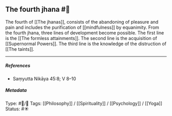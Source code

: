 ## The fourth jhana  #🧠 

The fourth of [[The jhanas]], consists of the abandoning of pleasure and pain and includes the purification of [[mindfulness]] by equanimity. From the fourth jhana, three lines of development become possible. The first line is the [[The formless attainments]]. The second line is the acquisition of [[Supernormal Powers]]. The third line is the knowledge of the distruction of [[The taints]]. 

___

##### References

- Saṃyutta Nikāya 45:8; V 8–10

##### Metadata

Type: #🔵/🔵 
Tags: [[Philosophy]] / [[Spirituality]] / [[Psychology]] / [[Yoga]]
Status: #☀️ 